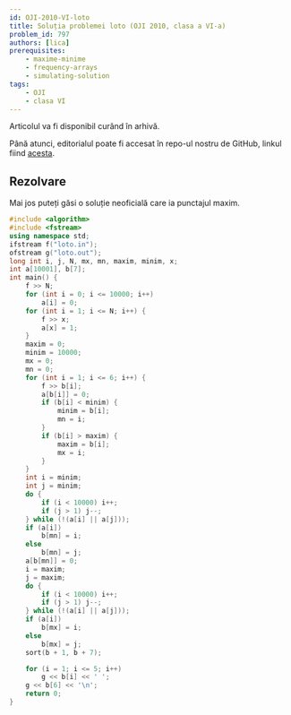 ```yaml
---
id: OJI-2010-VI-loto
title: Soluția problemei loto (OJI 2010, clasa a VI-a)
problem_id: 797
authors: [lica]
prerequisites:
    - maxime-minime
    - frequency-arrays
    - simulating-solution
tags:
    - OJI
    - clasa VI
---
```


Articolul va fi disponibil curând în arhivă.

Până atunci, editorialul poate fi accesat în repo-ul nostru de GitHub, linkul fiind [acesta](https://github.com/roalgo-discord/Romanian-Olympiad-Solutions/blob/main/OJI%20(regional%20olympiad)/2010/06/loto.pdf).

## Rezolvare

Mai jos puteți găsi o soluție neoficială care ia punctajul maxim.

```cpp
#include <algorithm>
#include <fstream>
using namespace std;
ifstream f("loto.in");
ofstream g("loto.out");
long int i, j, N, mx, mn, maxim, minim, x;
int a[10001], b[7];
int main() {
    f >> N;
    for (int i = 0; i <= 10000; i++) 
        a[i] = 0;
    for (int i = 1; i <= N; i++) {
        f >> x;
        a[x] = 1;
    }
    maxim = 0;
    minim = 10000;
    mx = 0;
    mn = 0;
    for (int i = 1; i <= 6; i++) {
        f >> b[i];
        a[b[i]] = 0;
        if (b[i] < minim) {
            minim = b[i];
            mn = i;
        }
        if (b[i] > maxim) {
            maxim = b[i];
            mx = i;
        }
    }
    int i = minim;
    int j = minim;
    do {
        if (i < 10000) i++;
        if (j > 1) j--;
    } while (!(a[i] || a[j]));
    if (a[i])
        b[mn] = i;
    else
        b[mn] = j;
    a[b[mn]] = 0;
    i = maxim;
    j = maxim;
    do {
        if (i < 10000) i++;
        if (j > 1) j--;
    } while (!(a[i] || a[j]));
    if (a[i])
        b[mx] = i;
    else
        b[mx] = j;
    sort(b + 1, b + 7);

    for (i = 1; i <= 5; i++) 
        g << b[i] << ' ';
    g << b[6] << '\n';
    return 0;
}
```
